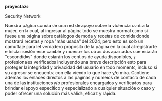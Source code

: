 **proyectazo**

Security Network 

Nuestra página consta de una red de apoyo sobre la violencia contra la mujer, en la cual, al ingresar al página todo se muestra normal como si fuese una página sobre catálogos de moda y recetas de comida donde mostrará recetas y ropa "más usada" del 2024, pero esto es solo un camuflaje para lel verdadero propósito de la página en la cual al registrarte e iniciar sesión este cambie y muestre los otros dos apartados que estarán "escondidos" donde estarán los centros de ayuda disponibles, y profesionales verificados incluyendo una breve descripción esto para proteger la integridad y privacidad del usuario en todo momento, incluso si su agresor se encuentra con ella viendo lo que hace y/o mira. Contiene además los enlaces directos a las paginas y números de contacto de cada una de las instituciones y/o profesionales encargados y verificados para brindar el apoyo específico y especializado a cualquier situación o caso y poder ofrecer una solución más válida, eficaz y rápida.